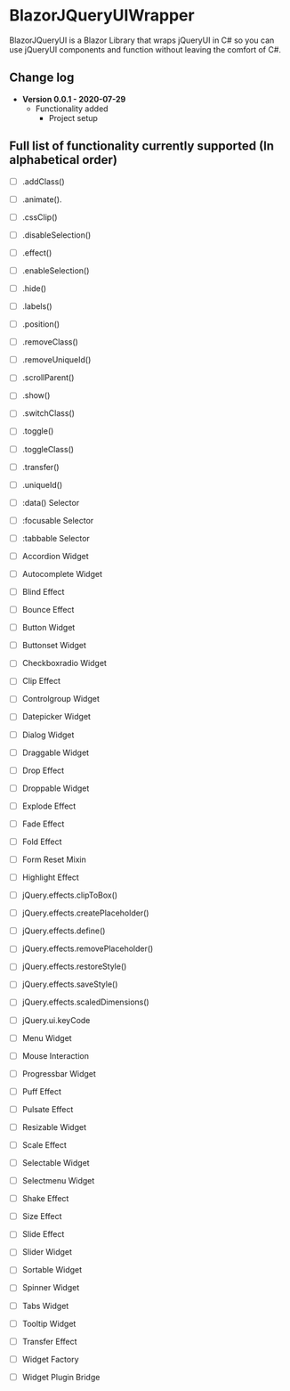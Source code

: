 # BlazorJQueryUIWrapper
BlazorJQueryUI is a Blazor Library that wraps jQueryUI in C# so you can use jQueryUI components and function without leaving the comfort of C#.

## Change log
- **Version 0.0.1 - 2020-07-29**
  - Functionality added
    - Project setup
    
## Full list of functionality currently supported (In alphabetical order)
- [ ] .addClass()
- [ ] .animate().
- [ ] .cssClip()
- [ ] .disableSelection()
- [ ] .effect()
- [ ] .enableSelection()
- [ ] .hide()
- [ ] .labels()
- [ ] .position()
- [ ] .removeClass()
- [ ] .removeUniqueId()
- [ ] .scrollParent()
- [ ] .show()
- [ ] .switchClass()
- [ ] .toggle()
- [ ] .toggleClass()
- [ ] .transfer()
- [ ] .uniqueId()
- [ ] :data() Selector
- [ ] :focusable Selector
- [ ] :tabbable Selector
- [ ] Accordion Widget
- [ ] Autocomplete Widget
- [ ] Blind Effect
- [ ] Bounce Effect
- [ ] Button Widget
- [ ] Buttonset Widget
- [ ] Checkboxradio Widget
- [ ] Clip Effect
- [ ] Controlgroup Widget
- [ ] Datepicker Widget
- [ ] Dialog Widget
- [ ] Draggable Widget
- [ ] Drop Effect
- [ ] Droppable Widget
- [ ] Explode Effect
- [ ] Fade Effect
- [ ] Fold Effect
- [ ] Form Reset Mixin
- [ ] Highlight Effect
- [ ] jQuery.effects.clipToBox()
- [ ] jQuery.effects.createPlaceholder()
- [ ] jQuery.effects.define()
- [ ] jQuery.effects.removePlaceholder()
- [ ] jQuery.effects.restoreStyle()
- [ ] jQuery.effects.saveStyle()
- [ ] jQuery.effects.scaledDimensions()
- [ ] jQuery.ui.keyCode
- [ ] Menu Widget
- [ ] Mouse Interaction
- [ ] Progressbar Widget
- [ ] Puff Effect
- [ ] Pulsate Effect
- [ ] Resizable Widget
- [ ] Scale Effect
- [ ] Selectable Widget
- [ ] Selectmenu Widget
- [ ] Shake Effect
- [ ] Size Effect
- [ ] Slide Effect
- [ ] Slider Widget
- [ ] Sortable Widget
- [ ] Spinner Widget
- [ ] Tabs Widget
- [ ] Tooltip Widget
- [ ] Transfer Effect
- [ ] Widget Factory
- [ ] Widget Plugin Bridge

